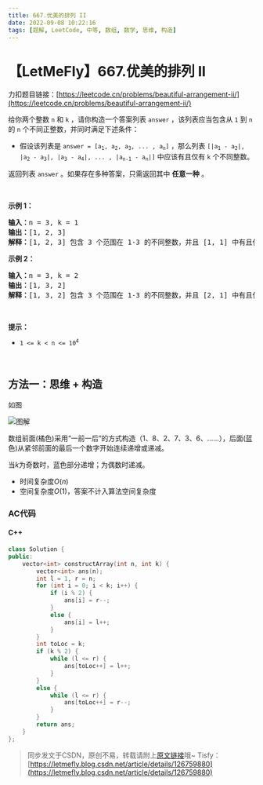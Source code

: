 ```yaml
---
title: 667.优美的排列 II
date: 2022-09-08 10:22:16
tags: [题解, LeetCode, 中等, 数组, 数学, 思维, 构造]
---
```


# 【LetMeFly】667.优美的排列 II

力扣题目链接：[https://leetcode.cn/problems/beautiful-arrangement-ii/](https://leetcode.cn/problems/beautiful-arrangement-ii/)

<p>给你两个整数 <code>n</code> 和 <code>k</code> ，请你构造一个答案列表 <code>answer</code> ，该列表应当包含从 <code>1</code> 到 <code>n</code> 的 <code>n</code> 个不同正整数，并同时满足下述条件：</p>

<ul>
	<li>假设该列表是 <code>answer = [a<sub>1</sub>, a<sub>2</sub>, a<sub>3</sub>, ... , a<sub>n</sub>]</code> ，那么列表 <code>[|a<sub>1</sub> - a<sub>2</sub>|, |a<sub>2</sub> - a<sub>3</sub>|, |a<sub>3</sub> - a<sub>4</sub>|, ... , |a<sub>n-1</sub> - a<sub>n</sub>|]</code> 中应该有且仅有 <code>k</code> 个不同整数。</li>
</ul>

<p>返回列表 <code>answer</code> 。如果存在多种答案，只需返回其中 <strong>任意一种</strong> 。</p>

<p> </p>

<p><strong>示例 1：</strong></p>

<pre>
<strong>输入：</strong>n = 3, k = 1
<strong>输出：</strong>[1, 2, 3]
<strong>解释：</strong>[1, 2, 3] 包含 3 个范围在 1-3 的不同整数，并且 [1, 1] 中有且仅有 1 个不同整数：1
</pre>

<p><strong>示例 2：</strong></p>

<pre>
<strong>输入：</strong>n = 3, k = 2
<strong>输出：</strong>[1, 3, 2]
<strong>解释：</strong>[1, 3, 2] 包含 3 个范围在 1-3 的不同整数，并且 [2, 1] 中有且仅有 2 个不同整数：1 和 2
</pre>

<p> </p>

<p><strong>提示：</strong></p>

<ul>
	<li><code>1 <= k < n <= 10<sup>4</sup></code></li>
</ul>

<p> </p>


    
## 方法一：思维 + 构造

如图

![图解](https://img-blog.csdnimg.cn/6557ccb126ff45c6abc348ffd88cb061.png#pic_center)

数组前面(橘色)采用“一前一后”的方式构造（1、8、2、7、3、6、……），后面(蓝色)从紧邻前面的最后一个数字开始连续递增或递减。

当$k$为奇数时，蓝色部分递增；为偶数时递减。

+ 时间复杂度$O(n)$
+ 空间复杂度$O(1)$，答案不计入算法空间复杂度

### AC代码

#### C++

```cpp
class Solution {
public:
    vector<int> constructArray(int n, int k) {
        vector<int> ans(n);
        int l = 1, r = n;
        for (int i = 0; i < k; i++) {
            if (i % 2) {
                ans[i] = r--;
            }
            else {
                ans[i] = l++;
            }
        }
        int toLoc = k;
        if (k % 2) {
            while (l <= r) {
                ans[toLoc++] = l++;
            }
        }
        else {
            while (l <= r) {
                ans[toLoc++] = r--;
            }
        }
        return ans;
    }
};
```

> 同步发文于CSDN，原创不易，转载请附上[原文链接](https://leetcode.letmefly.xyz/2022/09/08/LeetCode%200667.%E4%BC%98%E7%BE%8E%E7%9A%84%E6%8E%92%E5%88%97II/)哦~
> Tisfy：[https://letmefly.blog.csdn.net/article/details/126759880](https://letmefly.blog.csdn.net/article/details/126759880)
